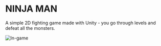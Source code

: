 # NINJA MAN
A simple 2D fighting game made with Unity - you go through levels and defeat all the monsters.

![In-game](https://i.imgur.com/Yuuwpxi.gif)
